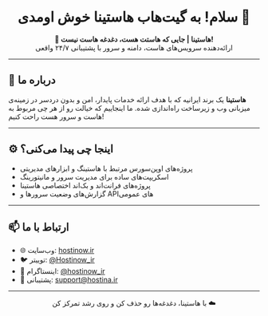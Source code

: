 <h1 align="center">سلام! به گیت‌هاب هاستینا خوش اومدی 👋</h1>

<p align="center">
  <strong>🚀 هاستینا | جایی که هاستت هست، دغدغه هاست نیست!</strong><br>
  ارائه‌دهنده سرویس‌های هاست، دامنه و سرور با پشتیبانی ۲۴/۷ واقعی
</p>

---

## 🧠 درباره ما

**هاستینا** یک برند ایرانیه که با هدف ارائه خدمات پایدار، امن و بدون دردسر در زمینه‌ی میزبانی وب و زیرساخت راه‌اندازی شده. ما اینجاییم که خیالت رو از هر چی مربوط به هاست و سرور هست راحت کنیم!

---

## ⚙️ اینجا چی پیدا می‌کنی؟

- پروژه‌های اوپن‌سورس مرتبط با هاستینگ و ابزارهای مدیریتی  
- اسکریپت‌های ساده برای مدیریت سرور و مانیتورینگ  
- پروژه‌های فرانت‌اند و بک‌اند اختصاصی هاستینا  
- گزارش‌های وضعیت سرورها و APIهای عمومی

---

## 📫 ارتباط با ما

- 🌐 وب‌سایت: [hostinow.ir](https://hostinow.ir)  
- 🐦 توییتر: [@Hostinow_ir](https://x.com/Hostinow_ir)  
- 💬 اینستاگرام: [@hostinow_ir](https://instagram.com/hostinow_ir)  
- 📩 پشتیبانی: [support@hostina.ir](mailto:support@hostinow.ir)

---

<p align="center">
  با هاستینا، دغدغه‌ها رو حذف کن و روی رشد تمرکز کن ☁️
</p>
